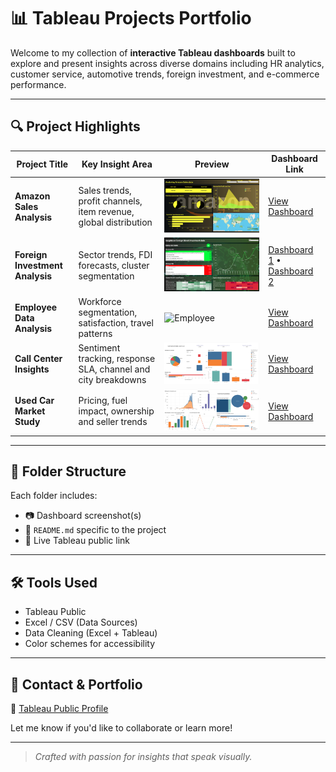 # 📊 Tableau Projects Portfolio

Welcome to my collection of **interactive Tableau dashboards** built to explore and present insights across diverse domains including HR analytics, customer service, automotive trends, foreign investment, and e-commerce performance.

---

## 🔍 Project Highlights

| Project Title | Key Insight Area | Preview | Dashboard Link |
|---------------|------------------|---------|----------------|
| **Amazon Sales Analysis** | Sales trends, profit channels, item revenue, global distribution | ![Amazon](Amazon_sales/Amazon_sales.JPG) | [View Dashboard](https://public.tableau.com/app/profile/darshan.lakhankiya/viz/AnalyzingAmazonSalesdata_17494105916340/AnalyzingAmazonSalesdata) |
| **Foreign Investment Analysis** | Sector trends, FDI forecasts, cluster segmentation | ![FDI](Foreign_Investment_Analysis/Investmenttrend_1.JPG) | [Dashboard 1](https://public.tableau.com/app/profile/darshan.lakhankiya/viz/ForeignDirectInvestmentAnalytics_17494108627330/Dashboard1) • [Dashboard 2](https://public.tableau.com/app/profile/darshan.lakhankiya/viz/ForeignDirectInvestmentAnalytics_17494108627330/Dashboard2) |
| **Employee Data Analysis** | Workforce segmentation, satisfaction, travel patterns | ![Employee](Employee_Trends/Employee_trend.JPG) | [View Dashboard](https://public.tableau.com/app/profile/darshan.lakhankiya/viz/AnalyzingEmployeeTrends_17494120873740/Dashboard1) |
| **Call Center Insights** | Sentiment tracking, response SLA, channel and city breakdowns | ![Call](Call_Center_Analysis/Call_Center.JPG) | [View Dashboard](https://public.tableau.com/app/profile/darshan.lakhankiya/viz/CallCenter_DataAnalysis_17494122924960/Dashboard1) |
| **Used Car Market Study** | Pricing, fuel impact, ownership and seller trends | ![Cars](Trend_in_Automative/Automative_trend.JPG) | [View Dashboard](https://public.tableau.com/app/profile/darshan.lakhankiya/viz/ExploringTrendsintheAutomotiveIndustry_17494124918290/Dashboard1) |

---

## 📁 Folder Structure

Each folder includes:
- 📷 Dashboard screenshot(s)
- 📄 `README.md` specific to the project
- 🔗 Live Tableau public link

---

## 🛠️ Tools Used
- Tableau Public
- Excel / CSV (Data Sources)
- Data Cleaning (Excel + Tableau)
- Color schemes for accessibility

---

## 🚀 Contact & Portfolio
🔗 [Tableau Public Profile](https://public.tableau.com/app/profile/darshan.lakhankiya)

Let me know if you'd like to collaborate or learn more!

---

> *Crafted with passion for insights that speak visually.*

